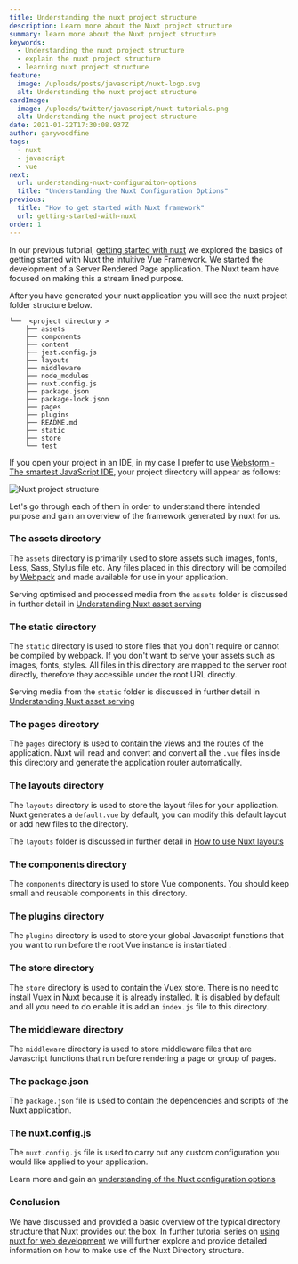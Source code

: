 ```yaml
---
title: Understanding the nuxt project structure
description: Learn more about the Nuxt project structure
summary: learn more about the Nuxt project structure
keywords:
  - Understanding the nuxt project structure
  - explain the nuxt project structure
  - learning nuxt project structure
feature:
  image: /uploads/posts/javascript/nuxt-logo.svg
  alt: Understanding the nuxt project structure
cardImage:
  image: /uploads/twitter/javascript/nuxt-tutorials.png
  alt: Understanding the nuxt project structure
date: 2021-01-22T17:30:08.937Z
author: garywoodfine
tags:
  - nuxt
  - javascript
  - vue
next:
  url: understanding-nuxt-configuraiton-options
  title: "Understanding the Nuxt Configuration Options"
previous:
  title: "How to get started with Nuxt framework"
  url: getting-started-with-nuxt
order: 1
---
```


In our previous tutorial, 
[getting started with nuxt](https://geekiam.io/nuxt/getting-started-with-nuxt "Getting started with nuxt | Geek.I.Am") 
we explored the basics of getting started with Nuxt the intuitive Vue Framework.  We started the development of a
Server Rendered Page application. The Nuxt team have focused on making this a stream lined purpose. 

After you have generated your nuxt application you will see the nuxt project folder structure below.
```shell
└──  <project directory >
    ├── assets
    ├── components
    ├── content
    ├── jest.config.js
    ├── layouts
    ├── middleware
    ├── node_modules
    ├── nuxt.config.js
    ├── package.json
    ├── package-lock.json
    ├── pages
    ├── plugins
    ├── README.md
    ├── static
    ├── store
    └── test

```
If you open your project in an IDE, in my case I prefer to use [Webstorm - The smartest JavaScript IDE](https://www.jetbrains.com/webstorm/ "Webstorm - The smartest JavaScript IDE | Jetbrains"),
your project directory will appear as follows:

![Nuxt project structure](/uploads/nuxt-folder-structure.png "nuxt folder structure")

Let's go through each of them in order to understand there intended purpose and gain an overview of the framework 
generated by nuxt for us.

### The assets directory

The `assets` directory is primarily used to store assets such images, fonts, Less, Sass, Stylus file etc. Any files 
placed in this directory will be compiled by [Webpack](https://webpack.js.org/ "Webpack") and made available for use 
in your application.

Serving optimised and processed media from the `assets` folder is discussed in further detail in [Understanding Nuxt asset serving](/nuxt/understand-nuxt-asset-serving "understand nuxt asset serving | Geek.I.Am")

### The static directory

The `static` directory is used to store files that you don't require or cannot be compiled by webpack.  If you don't 
want to serve your assets such as images, fonts, styles.  All files in this directory are mapped to the server root 
directly, therefore they accessible under the root URL directly.

Serving media from the `static` folder is discussed in further detail in [Understanding Nuxt asset serving](/nuxt/understand-nuxt-asset-serving "understand nuxt asset serving | Geek.I.Am")

### The pages directory

The `pages` directory is used to contain the views and the routes of the application.  Nuxt will read and convert and
convert all the `.vue` files inside this directory and generate the application router automatically.

### The layouts directory

The `layouts` directory is used to store the layout files for your application. Nuxt generates a `default.vue` by default,
you can modify this default layout or add new files to the directory.

The `layouts` folder is discussed in further detail in [How to use Nuxt layouts](/nuxt/using-nuxt-layout-folder "How to use Nuxt layouts | Geek.I.Am")

### The components directory

The `components` directory is used to store Vue components.  You should keep small and reusable components in this 
directory.

### The plugins directory

The `plugins` directory is used to store your global Javascript functions that you want to run before the root Vue 
instance is instantiated . 

### The store directory

The `store` directory is used to contain the Vuex store. There is no need to install Vuex in Nuxt because it is already
installed. It is disabled by default and all you need to do enable it is add an `index.js` file to this directory.

### The middleware directory

The `middleware` directory is used to store middleware files that are Javascript functions that run before rendering a
page or group of pages.

### The package.json

The `package.json` file is used to contain the dependencies and scripts of the Nuxt application. 

### The nuxt.config.js 

The `nuxt.config.js` file is used to carry out any custom configuration you would like applied to your application.

Learn more and gain an [understanding of the Nuxt configuration options](https://geekiam.io/nuxt/understanding-nuxt-project-structure "Understanding the nuxt configuration options | Geek.I.Am")

### Conclusion

We have discussed and provided a basic overview of the typical directory structure that Nuxt provides out the box. In 
further tutorial series on [using nuxt for web development](https://geekiam.io/nuxt/ "Using Nuxt for web development | Geek.I.Am") 
we will further explore and provide detailed information on how to make use of the Nuxt Directory structure.

